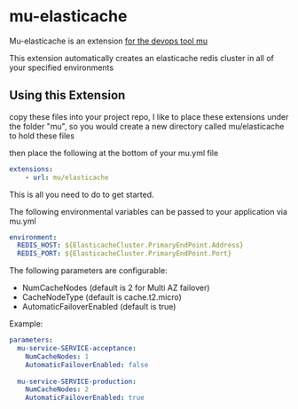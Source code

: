 # mu-elasticache

Mu-elasticache is an extension [for the devops tool mu](https://github.com/stelligent/mu) 

This extension automatically creates an elasticache redis cluster in all of
your specified environments

## Using this Extension

copy these files into your project repo, I like to place these extensions under
the folder "mu", so you would create a new directory called mu/elasticache
to hold these files

then place the following at the bottom of your mu.yml file
```yaml
extensions:
    - url: mu/elasticache
```

This is all you need to do to get started.

The following environmental variables can be passed to your application 
via mu.yml

```yaml
environment:
  REDIS_HOST: ${ElasticacheCluster.PrimaryEndPoint.Address}
  REDIS_PORT: ${ElasticacheCluster.PrimaryEndPoint.Port}
```

The following parameters are configurable:
* NumCacheNodes (default is 2 for Multi AZ failover)
* CacheNodeType (default is cache.t2.micro)
* AutomaticFailoverEnabled (default is true)

Example:

```yaml
parameters:
  mu-service-SERVICE-acceptance:
    NumCacheNodes: 1
    AutomaticFailoverEnabled: false
    
  mu-service-SERVICE-production:
    NumCacheNodes: 2
    AutomaticFailoverEnabled: true
```
